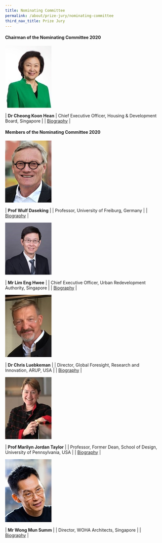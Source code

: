```yaml
---
title: Nominating Committee
permalink: /about/prize-jury/nominating-committee
third_nav_title: Prize Jury
---
```


#### **Chairman of the Nominating Committee 2020**

<div style="width:150px"><img src="/images/jury/cheong-koon-hean.jpg" alt="Cheong Koon Hean" /></div>

| **Dr Cheong Koon Hean** | Chief Executive Officer, Housing & Development Board, Singapore |
| [Biography](/about/prize-jury/prize-council/peter-ho/) |

#### **Members of the Nominating Committee 2020**

<div style="width:150px"><img src="/images/jury/wulf-daseking.jpg" alt="Wulf Daseking" /></div>

| **Prof Wulf Daseking** |
| Professor, University of Freiburg, Germany |
| [Biography](www.google.com) |

<div style="width:150px"><img src="/images/jury/lim-eng-hwee.jpeg" alt="Lim Eng Hwee" /></div>

| **Mr Lim Eng Hwee** | 
| Chief Executive Officer, Urban Redevelopment Authority, Singapore | 
| [Biography](www.google.com) |

<div style="width:150px"><img src="/images/jury/chris-luebkeman.jpg" alt="Chris Luebkeman" /></div>

| **Dr Chris Luebkeman** |
| Director, Global Foresight, Research and Innovation, ARUP, USA |
| [Biography](www.google.com) |

<div style="width:150px"><img src="/images/jury/marilyn-taylor.jpg" alt="Marilyn Taylor" /></div>

| **Prof Marilyn Jordan Taylor** |
| Professor, Former Dean, School of Design, University of Pennsylvania, USA |
| [Biography](www.google.com) |

<div style="width:150px"><img src="/images/jury/wong-mun-summ.jpg" alt="Wong Mun Summ" /></div>

| **Mr Wong Mun Summ** |
| Director, WOHA Architects, Singapore |
| [Biography](www.google.com) |
